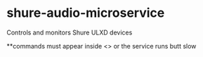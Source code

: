 # shure-audio-microservice
Controls and monitors Shure ULXD devices

**commands must appear inside <> or the service runs butt slow
